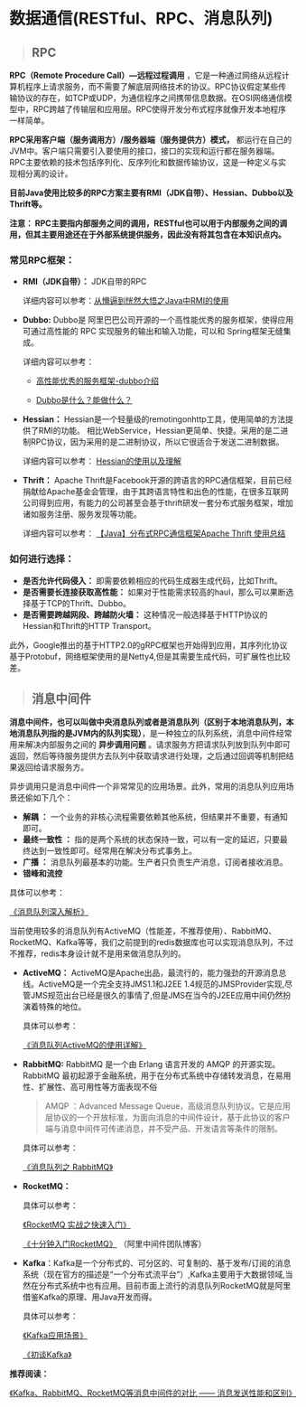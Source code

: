 # 数据通信(RESTful、RPC、消息队列)

> ## RPC

**RPC（Remote Procedure Call）—远程过程调用** ，它是一种通过网络从远程计算机程序上请求服务，而不需要了解底层网络技术的协议。RPC协议假定某些传输协议的存在，如TCP或UDP，为通信程序之间携带信息数据。在OSI网络通信模型中，RPC跨越了传输层和应用层。RPC使得开发分布式程序就像开发本地程序一样简单。

**RPC采用客户端（服务调用方）/服务器端（服务提供方）模式，** 都运行在自己的JVM中。客户端只需要引入要使用的接口，接口的实现和运行都在服务器端。RPC主要依赖的技术包括序列化、反序列化和数据传输协议，这是一种定义与实现相分离的设计。

**目前Java使用比较多的RPC方案主要有RMI（JDK自带）、Hessian、Dubbo以及Thrift等。**

**注意： RPC主要指内部服务之间的调用，RESTful也可以用于内部服务之间的调用，但其主要用途还在于外部系统提供服务，因此没有将其包含在本知识点内。**

### 常见RPC框架：

- **RMI（JDK自带）：** JDK自带的RPC
 
   详细内容可以参考：[从懵逼到恍然大悟之Java中RMI的使用](https://blog.csdn.net/lmy86263/article/details/72594760)

- **Dubbo:** Dubbo是 阿里巴巴公司开源的一个高性能优秀的服务框架，使得应用可通过高性能的 RPC 实现服务的输出和输入功能，可以和 Spring框架无缝集成。

  详细内容可以参考：

  - [ 高性能优秀的服务框架-dubbo介绍](https://blog.csdn.net/qq_34337272/article/details/79862899)
  
  - [Dubbo是什么？能做什么？](https://blog.csdn.net/houshaolin/article/details/76408399)
 

- **Hessian：** Hessian是一个轻量级的remotingonhttp工具，使用简单的方法提供了RMI的功能。 相比WebService，Hessian更简单、快捷。采用的是二进制RPC协议，因为采用的是二进制协议，所以它很适合于发送二进制数据。

  详细内容可以参考： [Hessian的使用以及理解](https://blog.csdn.net/sunwei_pyw/article/details/74002351)

- **Thrift：**  Apache Thrift是Facebook开源的跨语言的RPC通信框架，目前已经捐献给Apache基金会管理，由于其跨语言特性和出色的性能，在很多互联网公司得到应用，有能力的公司甚至会基于thrift研发一套分布式服务框架，增加诸如服务注册、服务发现等功能。
  

    详细内容可以参考： [【Java】分布式RPC通信框架Apache Thrift 使用总结](https://www.cnblogs.com/zeze/p/8628585.html)
  
### 如何进行选择：

- **是否允许代码侵入：**  即需要依赖相应的代码生成器生成代码，比如Thrift。
- **是否需要长连接获取高性能：**  如果对于性能需求较高的haul，那么可以果断选择基于TCP的Thrift、Dubbo。
- **是否需要跨越网段、跨越防火墙：** 这种情况一般选择基于HTTP协议的Hessian和Thrift的HTTP Transport。

此外，Google推出的基于HTTP2.0的gRPC框架也开始得到应用，其序列化协议基于Protobuf，网络框架使用的是Netty4,但是其需要生成代码，可扩展性也比较差。  

> ## 消息中间件

**消息中间件，也可以叫做中央消息队列或者是消息队列（区别于本地消息队列，本地消息队列指的是JVM内的队列实现）**，是一种独立的队列系统，消息中间件经常用来解决内部服务之间的 **异步调用问题** 。请求服务方把请求队列放到队列中即可返回，然后等待服务提供方去队列中获取请求进行处理，之后通过回调等机制把结果返回给请求服务方。

异步调用只是消息中间件一个非常常见的应用场景。此外，常用的消息队列应用场景还偷如下几个：
- **解耦 ：** 一个业务的非核心流程需要依赖其他系统，但结果并不重要，有通知即可。
- **最终一致性 ：** 指的是两个系统的状态保持一致，可以有一定的延迟，只要最终达到一致性即可。经常用在解决分布式事务上。
- **广播 ：** 消息队列最基本的功能。生产者只负责生产消息，订阅者接收消息。
- **错峰和流控**


具体可以参考： 
 
[《消息队列深入解析》](https://blog.csdn.net/qq_34337272/article/details/80029918)

当前使用较多的消息队列有ActiveMQ（性能差，不推荐使用）、RabbitMQ、RocketMQ、Kafka等等，我们之前提到的redis数据库也可以实现消息队列，不过不推荐，redis本身设计就不是用来做消息队列的。

-  **ActiveMQ：** ActiveMQ是Apache出品，最流行的，能力强劲的开源消息总线。ActiveMQ是一个完全支持JMS1.1和J2EE 1.4规范的JMSProvider实现,尽管JMS规范出台已经是很久的事情了,但是JMS在当今的J2EE应用中间仍然扮演着特殊的地位。

   具体可以参考： 
   
   [《消息队列ActiveMQ的使用详解》](https://blog.csdn.net/qq_34337272/article/details/80031702)
 
- **RabbitMQ:** RabbitMQ 是一个由 Erlang 语言开发的 AMQP 的开源实现。RabbitMQ 最初起源于金融系统，用于在分布式系统中存储转发消息，在易用性、扩展性、高可用性等方面表现不俗
    > AMQP ：Advanced Message Queue，高级消息队列协议。它是应用层协议的一个开放标准，为面向消息的中间件设计，基于此协议的客户端与消息中间件可传递消息，并不受产品、开发语言等条件的限制。


   具体可以参考：
   
   [《消息队列之 RabbitMQ》](https://www.jianshu.com/p/79ca08116d57)

- **RocketMQ：**
   
   具体可以参考：
   
   [《RocketMQ 实战之快速入门》](https://www.jianshu.com/p/824066d70da8)

   [《十分钟入门RocketMQ》](http://jm.taobao.org/2017/01/12/rocketmq-quick-start-in-10-minutes/) （阿里中间件团队博客）


- **Kafka**：Kafka是一个分布式的、可分区的、可复制的、基于发布/订阅的消息系统（现在官方的描述是“一个分布式流平台”）,Kafka主要用于大数据领域,当然在分布式系统中也有应用。目前市面上流行的消息队列RocketMQ就是阿里借鉴Kafka的原理、用Java开发而得。
  
  具体可以参考：

  [《Kafka应用场景》](http://book.51cto.com/art/201801/565244.htm)
   
  [《初谈Kafka》](https://mp.weixin.qq.com/s?__biz=MzU4NDQ4MzU5OA==&mid=2247484106&idx=1&sn=aa1999895d009d91eb3692a3e6429d18&chksm=fd9854abcaefddbd1101ca5dc2c7c783d7171320d6300d9b2d8e68b7ef8abd2b02ea03e03600#rd)

**推荐阅读：**

[《Kafka、RabbitMQ、RocketMQ等消息中间件的对比 —— 消息发送性能和区别》](https://mp.weixin.qq.com/s?__biz=MzU5OTMyODAyNg==&mid=2247484721&idx=1&sn=11e4e29886e581dd328311d308ccc068&chksm=feb7d144c9c058529465b02a4e26a25ef76b60be8984ace9e4a0f5d3d98ca52e014ecb73b061&scene=21#wechat_redirect)







